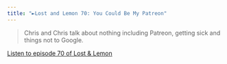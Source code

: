 ```yaml
---
title: "►Lost and Lemon 70: You Could Be My Patreon"
---
```

<blockquote><p>
  Chris and Chris talk about nothing including Patreon, getting sick and things not to Google.</p>
</blockquote>
<p><a href="https://goodstuff.network/ll/70">Listen to episode 70 of Lost &amp; Lemon</a></p>
